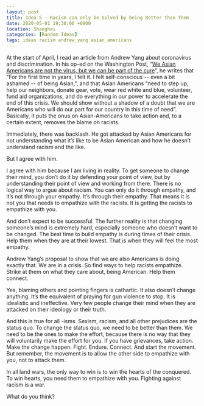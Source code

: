 ```yaml
---
layout: post
title: Idea 5 - Racism can only be Solved by being Better than Them
date: 2020-05-01 19:30:00 +0800
location: Shanghai
categories: [Random Ideas]
tags: ideas racism andrew_yang asian_americans
---
```


At the start of April, I read an article from Andrew Yang about coronavirus and discrimination. In his op-ed on the Washington Post, “[We Asian Americans are not the virus, but we can be part of the cure](https://www.washingtonpost.com/opinions/2020/04/01/andrew-yang-coronavirus-discrimination/)”, he writes that "For the first time in years, I felt it. I felt self-conscious -- even a bit ashamed -- of being Asian,”, and that Asian Americans “need to step up, help our neighbors, donate gear, vote, wear red white and blue, volunteer, fund aid organizations, and do everything in our power to accelerate the end of this crisis. We should show without a shadow of a doubt that we are Americans who will do our part for our country in this time of need”. Basically, it puts the onus on Asian-Americans to take action and, to a certain extent, removes the blame on racists.

Immediately, there was backlash. He got attacked by Asian Americans for not understanding what it’s like to be Asian American and how he doesn’t understand racism and the like.

But I agree with him.

I agree with him because I am living in reality. To get someone to change their mind, you don’t do it by defending your point of view, but by understanding their point of view and working from there. There is no logical way to argue about racism. You can only do it through empathy, and it’s not through your empathy. It’s through their empathy. That means it is not you that needs to empathize with the racists. It is getting the racists to empathize with you.

And don’t expect to be successful. The further reality is that changing someone’s mind is extremely hard, especially someone who doesn’t want to be changed. The best time to build empathy is during times of their crisis. Help them when they are at their lowest. That is when they will feel the most empathy. 

Andrew Yang’s proposal to show that we are also Americans is doing exactly that. We are in a crisis. So find ways to help racists empathize. Strike at them on what they care about, being American. Help them connect.

Yes, blaming others and pointing fingers is cathartic. It also doesn’t change anything. It’s the equivalent of praying for gun violence to stop. It is idealistic and ineffective. Very few people change their mind when they are attacked on their ideology or their truth.

And this is true for all -isms. Sexism, racism, and all other prejudices are the status quo. To change the status quo, we need to be better than them. We need to be the ones to make the effort, because there is no way that they will voluntarily make the effort for you. If you have grievances, take action. Make the change happen. Fight. Endure. Connect. And start the movement. But remember, the movement is to allow the other side to empathize with you, not to attack them.

In all land wars, the only way to win is to win the hearts of the conquered. To win hearts, you need them to empathize with you. Fighting against racism is a war.

What do you think?